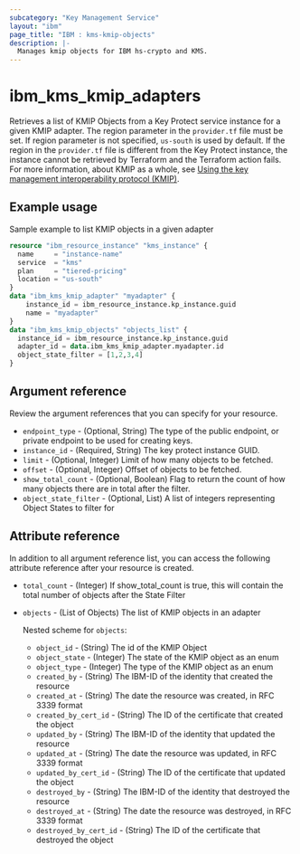 ```yaml
---
subcategory: "Key Management Service"
layout: "ibm"
page_title: "IBM : kms-kmip-objects"
description: |-
  Manages kmip objects for IBM hs-crypto and KMS.
---
```


# ibm_kms_kmip_adapters
Retrieves a list of KMIP Objects from a Key Protect service instance for a given KMIP adapter. The region parameter in the `provider.tf` file must be set. If region parameter is not specified, `us-south` is used by default. If the region in the `provider.tf` file is different from the Key Protect instance, the instance cannot be retrieved by Terraform and the Terraform action fails.
For more information, about KMIP as a whole, see [Using the key management interoperability protocol (KMIP)](https://cloud.ibm.com/docs/key-protect?topic=key-protect-kmip&interface=ui).


## Example usage 
Sample example to list KMIP objects in a given adapter

```terraform
resource "ibm_resource_instance" "kms_instance" {
  name     = "instance-name"
  service  = "kms"
  plan     = "tiered-pricing"
  location = "us-south"
}
data "ibm_kms_kmip_adapter" "myadapter" {
    instance_id = ibm_resource_instance.kp_instance.guid
    name = "myadapter"
}
data "ibm_kms_kmip_objects" "objects_list" {
  instance_id = ibm_resource_instance.kp_instance.guid
  adapter_id = data.ibm_kms_kmip_adapter.myadapter.id
  object_state_filter = [1,2,3,4]
}
```


## Argument reference
Review the argument references that you can specify for your resource. 

- `endpoint_type` - (Optional, String) The type of the public endpoint, or private endpoint to be used for creating keys.
- `instance_id` - (Required, String) The key protect instance GUID.
- `limit` - (Optional, Integer) Limit of how many objects to be fetched.
- `offset` - (Optional, Integer) Offset of objects to be fetched.
- `show_total_count` - (Optional, Boolean) Flag to return the count of how many objects there are in total after the filter.
- `object_state_filter` - (Optional, List) A list of integers representing Object States to filter for

## Attribute reference
In addition to all argument reference list, you can access the following attribute reference after your resource is created.

- `total_count` - (Integer) If show_total_count is true, this will contain the total number of objects after the State Filter
- `objects` - (List of Objects) The list of KMIP objects in an adapter

    Nested scheme for `objects`:
    - `object_id` - (String) The id of the KMIP Object
    - `object_state` - (Integer) The state of the KMIP object as an enum
    - `object_type` - (Integer) The type of the KMIP object as an enum
    - `created_by` - (String) The IBM-ID of the identity that created the resource
    - `created_at` - (String) The date the resource was created, in RFC 3339 format
    - `created_by_cert_id` - (String) The ID of the certificate that created the object
    - `updated_by` - (String) The IBM-ID of the identity that updated the resource
    - `updated_at` - (String) The date the resource was updated, in RFC 3339 format
    - `updated_by_cert_id` - (String) The ID of the certificate that updated the object
    - `destroyed_by` - (String) The IBM-ID of the identity that destroyed the resource
    - `destroyed_at` - (String) The date the resource was destroyed, in RFC 3339 format
    - `destroyed_by_cert_id` - (String) The ID of the certificate that destroyed the object